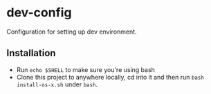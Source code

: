 dev-config
============

Configuration for setting up dev environment.

## Installation
- Run `echo $SHELL` to make sure you're using bash
- Clone this project to anywhere locally, cd into it and then run `bash install-os-x.sh` under `bash`.

